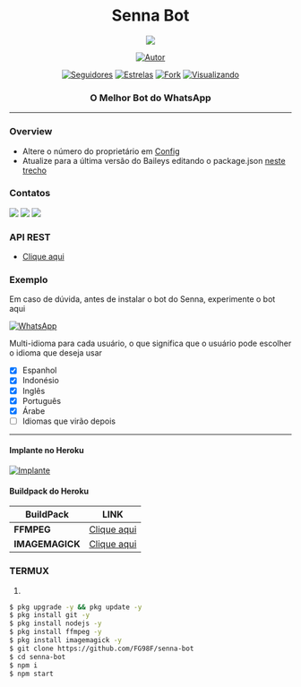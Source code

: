 <h1 align="center">Senna Bot</h1>

<p align="center"> 
  <img src="https://komarev.com/ghpvc/?username=FG98F&color=brightgreen" />
<p/>

<p align="center">
  <a href="https://github.com/FG98F"><img title="Autor" src="https://img.shields.io/badge/Senna Bot-preto?style=for-the-badge&logo=whatsApp"></a>
<p/>

<p align="center">
  <a href="https://github.com/FG98F?tab=followers"><img title="Seguidores" src="https://img.shields.io/github/followers/FG98F?label=Seguidores&style=social"></a>
  <a href="https://github.com/FG98F/senna-bot/stargazers/"><img title="Estrelas" src="https://img.shields.io/github/stars/FG98F/senna-bot?&style=social"></a>
  <a href="https://github.com/FG98F/senna-bot/network/members"><img title="Fork" src="https://img.shields.io/github/forks/FG98F/senna-bot?style=social"></a>
  <a href="https://github.com/FG98F/senna-bot/watchers"><img title="Visualizando" src="https://img.shields.io/github/watchers/FG98F/senna-bot?label=Visualizando&style=social"></a>
</p>

<h3 align="center">O Melhor Bot do WhatsApp</h3>

---

### Overview
- Altere o número do proprietário em [Config](https://github.com/FG98F/senna-bot/blob/main/config.js#L6)
- Atualize para a última versão do Baileys editando o package.json [neste trecho](https://github.com/FG98F/senna-bot/blob/main/package.json#L42)

### Contatos
<p>
  <a href="https://whatsapp.com/channel/0029VaCeuZd6mYPQiWqxXj1F" target="blank"><img src="https://img.shields.io/badge/Whatsapp-30302f?style=flat&logo=whatsapp" /></a>
  <a href="http://www.instagram.com/fg98_ff" target="blank"><img src="https://img.shields.io/badge/Instagram-30302f?style=flat&logo=instagram" /></a>
  <a href="https://m.facebook.com/fg98f" target="blank"><img src="https://img.shields.io/badge/Facebook-30302f?style=flat&logo=facebook" /></a>
</p>

### API REST
-  [Clique aqui](https://api.fgmods.xyz)

### Exemplo 
Em caso de dúvida, antes de instalar o bot do Senna, experimente o bot aqui

[![WhatsApp](https://img.shields.io/badge/DyLux-25D366?style=for-the-badge&logo=whatsapp&logoColor=white)](https://instabio.cc/fg98ff) 

Multi-idioma para cada usuário, o que significa que o usuário pode escolher o idioma que deseja usar

- [x] Espanhol
- [x] Indonésio
- [x] Inglês
- [x] Português
- [x] Árabe
- [ ] Idiomas que virão depois

---

#### Implante no Heroku
[![Implante](https://www.herokucdn.com/deploy/button.svg)](https://heroku.com/deploy?template=https://github.com/FG98F/senna-bot)

#### Buildpack do Heroku
| BuildPack | LINK |
|--------|--------|
| **FFMPEG** |[Clique aqui](https://github.com/jonathanong/heroku-buildpack-ffmpeg-latest) |
| **IMAGEMAGICK** | [Clique aqui](https://github.com/DuckyTeam/heroku-buildpack-imagemagick) |

### TERMUX
1. 
```sh
$ pkg upgrade -y && pkg update -y
$ pkg install git -y
$ pkg install nodejs -y
$ pkg install ffmpeg -y
$ pkg install imagemagick -y
$ git clone https://github.com/FG98F/senna-bot
$ cd senna-bot
$ npm i 
$ npm start
